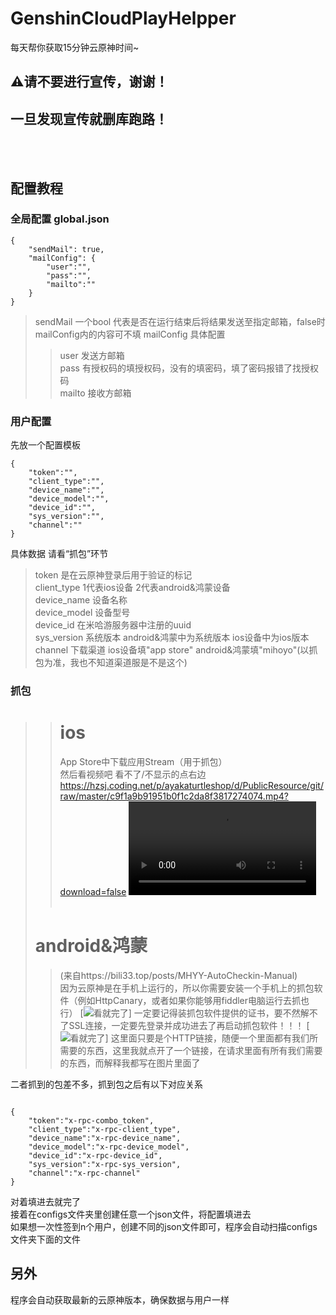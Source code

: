 # GenshinCloudPlayHelpper
每天帮你获取15分钟云原神时间~
## ⚠️请不要进行宣传，谢谢！
## 一旦发现宣传就删库跑路！
<br><br>
## 配置教程
### 全局配置 global.json
```
{
    "sendMail": true,
    "mailConfig": {
        "user":"",
        "pass":"",
        "mailto":""
    }
}
```
> sendMail   一个bool 代表是否在运行结束后将结果发送至指定邮箱，false时mailConfig内的内容可不填
> mailConfig 具体配置
>> user      发送方邮箱<br>
>> pass      有授权码的填授权码，没有的填密码，填了密码报错了找授权码<br>
>> mailto    接收方邮箱
### 用户配置
先放一个配置模板
```
{
    "token":"",
    "client_type":"",
    "device_name":"",
    "device_model":"",
    "device_id":"",
    "sys_version":"",
    "channel":""
}
```
具体数据 请看“抓包”环节
> token 是在云原神登录后用于验证的标记<br>
> client_type 1代表ios设备 2代表android&鸿蒙设备<br>
> device_name 设备名称<br>
> device_model 设备型号<br>
> device_id 在米哈游服务器中注册的uuid<br>
> sys_version 系统版本 android&鸿蒙中为系统版本 ios设备中为ios版本<br>
> channel 下载渠道 ios设备填"app store" android&鸿蒙填"mihoyo"(以抓包为准，我也不知道渠道服是不是这个)<br>
### 抓包
>> # ios
>> App Store中下载应用Stream（用于抓包）<br>
>> 然后看视频吧
>> 看不了/不显示的点右边 https://hzsj.coding.net/p/ayakaturtleshop/d/PublicResource/git/raw/master/c9f1a9b91951b0f1c2da8f3817274074.mp4?download=false
>> <video src="https://hzsj.coding.net/p/ayakaturtleshop/d/PublicResource/git/raw/master/c9f1a9b91951b0f1c2da8f3817274074.mp4?download=false"></video><br><br>
> # android&鸿蒙<br>
>> (来自https://bili33.top/posts/MHYY-AutoCheckin-Manual)<br>
>> 因为云原神是在手机上运行的，所以你需要安装一个手机上的抓包软件（例如HttpCanary，或者如果你能够用fiddler电脑运行去抓也行）
>> [![看就完了](https://cdn.bilicdn.tk/gh/Vikutorika/assets@master/img/Github/MHYY-AutoCheckin/HTTPCANARY-Result.jpg?download=false)]
>> 一定要记得装抓包软件提供的证书，要不然解不了SSL连接，一定要先登录并成功进去了再启动抓包软件！！！
>> [![看就完了](https://cdn.bilicdn.tk/gh/Vikutorika/assets@master/img/Github/MHYY-AutoCheckin/HTTPS-REQUEST-RESULT.png?download=false)]
>> 这里面只要是个HTTP链接，随便一个里面都有我们所需要的东西，这里我就点开了一个链接，在请求里面有所有我们需要的东西，而解释我都写在图片里面了

二者抓到的包差不多，抓到包之后有以下对应关系
```-

{
    "token":"x-rpc-combo_token",
    "client_type":"x-rpc-client_type",
    "device_name":"x-rpc-device_name",
    "device_model":"x-rpc-device_model",
    "device_id":"x-rpc-device_id",
    "sys_version":"x-rpc-sys_version",
    "channel":"x-rpc-channel"
}
```
对着填进去就完了<br>
接着在configs文件夹里创建任意一个json文件，将配置填进去<br>
如果想一次性签到n个用户，创建不同的json文件即可，程序会自动扫描configs文件夹下面的文件
## 另外
程序会自动获取最新的云原神版本，确保数据与用户一样